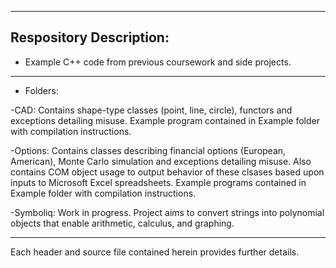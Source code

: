 ----------------------------------------------------------------------------------------------------------------------------------
Respository Description:
----------------------------------------------------------------------------------------------------------------------------------
* Example C++ code from previous coursework and side projects. 
----------------------------------------------------------------------------------------------------------------------------------
* Folders:

-CAD: Contains shape-type classes (point, line, circle), functors and exceptions detailing misuse. Example program contained in Example folder with compilation instructions. 

-Options: Contains classes describing financial options (European, American), Monte Carlo simulation and exceptions detailing misuse. Also contains COM object usage to output behavior of these clsases based upon inputs to Microsoft Excel spreadsheets. Example programs contained in Example folder with compilation instructions.

-Symboliq: Work in progress. Project aims to convert strings into polynomial objects that enable arithmetic, calculus, and graphing.

----------------------------------------------------------------------------------------------------------------------------------

Each header and source file contained herein provides further details.
